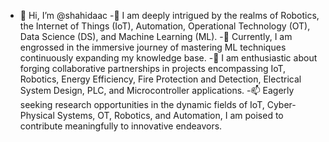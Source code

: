 - 👋 Hi, I’m @shahidaac
-👀 I am deeply intrigued by the realms of Robotics, the Internet of Things (IoT), Automation, Operational Technology (OT), Data Science (DS), and Machine Learning (ML).
-🌱 Currently, I am engrossed in the immersive journey of mastering ML techniques continuously expanding my knowledge base.
-💞️ I am enthusiastic about forging collaborative partnerships in projects encompassing IoT, Robotics, Energy Efficiency, Fire Protection and Detection, Electrical System Design, PLC, and Microcontroller applications.
-📫 Eagerly seeking research opportunities in the dynamic fields of IoT, Cyber-Physical Systems, OT, Robotics, and Automation, I am poised to contribute meaningfully to innovative endeavors.

<!---
shahidaac/shahidaac is a ✨ special ✨ repository because its `README.md` (this file) appears on your GitHub profile.
You can click the Preview link to take a look at your changes.
--->
